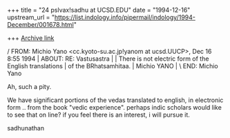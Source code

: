 +++
title = "24 pslvax!sadhu at UCSD.EDU"
date = "1994-12-16"
upstream_url = "https://list.indology.info/pipermail/indology/1994-December/001678.html"

+++
[Archive link](https://list.indology.info/pipermail/indology/1994-December/001678.html)

/ FROM:  Michio Yano <cc.kyoto-su.ac.jp!yanom at ucsd.UUCP>, Dec 16  8:55 1994
| ABOUT: RE: Vastusastra
|
| There is not electric form of the English translations
| of the BRhatsamhitaa.
| Michio YANO
|
\ END: Michio Yano


Ah, such a pity.

We have significant portions of the vedas translated to
english, in electronic form .. from the book "vedic experience".
perhaps indic scholars would like to see that on line?  if you
feel there is an interest, i will pursue it.

sadhunathan





